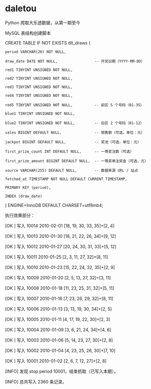 # daletou
Python 爬取大乐透数据，从第一期至今

MySQL 表结构创建脚本





CREATE TABLE IF NOT EXISTS dlt_draws (    


    period VARCHAR(20) NOT NULL,     
  
    draw_date DATE NOT NULL,                 -- 开奖日期（YYYY-MM-DD）
  
    red1 TINYINT UNSIGNED NOT NULL,
  
    red2 TINYINT UNSIGNED NOT NULL,
  
    red3 TINYINT UNSIGNED NOT NULL,
  
    red4 TINYINT UNSIGNED NOT NULL,
  
    red5 TINYINT UNSIGNED NOT NULL,          -- 前区 5 个号码（01-35）
  
    blue1 TINYINT UNSIGNED NOT NULL,
  
    blue2 TINYINT UNSIGNED NOT NULL,         -- 后区 2 个号码（01-12）
  
    sales BIGINT DEFAULT NULL,               -- 销售额（可选，单位：元）
  
    jackpot BIGINT DEFAULT NULL,             -- 奖池（可选，单位：元）
  
    first_prize_count INT DEFAULT NULL,      -- 一等奖注数（可选）
  
    first_prize_amount BIGINT DEFAULT NULL,  -- 一等奖单注奖金（可选，元）
  
    source VARCHAR(255) DEFAULT NULL,        -- 数据来源 URL / 站点
  
    fetched_at TIMESTAMP NOT NULL DEFAULT CURRENT_TIMESTAMP,
  
    PRIMARY KEY (period),
  
    INDEX (draw_date) 
) 
  ENGINE=InnoDB DEFAULT CHARSET=utf8mb4;



执行效果部分：

[OK ] 写入 10014 2010-02-01 [18, 19, 30, 33, 35]+[2, 4]

[OK ] 写入 10013 2010-01-30 [18, 21, 22, 26, 34]+[9, 12]

[OK ] 写入 10012 2010-01-27 [20, 24, 30, 31, 33]+[5, 12]

[OK ] 写入 10011 2010-01-25 [2, 3, 11, 27, 32]+[8, 11]

[OK ] 写入 10010 2010-01-23 [15, 22, 24, 32, 35]+[2, 9]

[OK ] 写入 10009 2010-01-20 [2, 5, 13, 27, 32]+[3, 11]

[OK ] 写入 10008 2010-01-18 [11, 23, 25, 31, 32]+[5, 11]

[OK ] 写入 10007 2010-01-16 [7, 23, 26, 29, 32]+[8, 11]

[OK ] 写入 10006 2010-01-13 [3, 13, 19, 30, 34]+[2, 5]

[OK ] 写入 10005 2010-01-11 [4, 17, 19, 22, 30]+[2, 3]

[OK ] 写入 10004 2010-01-09 [3, 6, 21, 24, 34]+[4, 6]

[OK ] 写入 10003 2010-01-06 [5, 14, 23, 27, 30]+[2, 8]

[OK ] 写入 10002 2010-01-04 [4, 23, 25, 26, 30]+[7, 10]

[OK ] 写入 10001 2010-01-02 [2, 6, 7, 12, 27]+[2, 8]

[INFO] 发现 stop period 10001，结束抓取（已写入本期）。

[INFO] 总共写入 2360 条记录。
